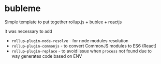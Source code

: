 # bubleme
Simple template to put together rollup.js + bublee + reactjs

It was necessary to add

 - `rollup-plugin-node-resolve` - for node modules resolution
 - `rollup-plugin-commonjs` - to convert CommonJS modules to ES6 (React)
 - `rollup-plugin-replace` - to avoid issue when `process` not found due to way generates code based on ENV
 
 
